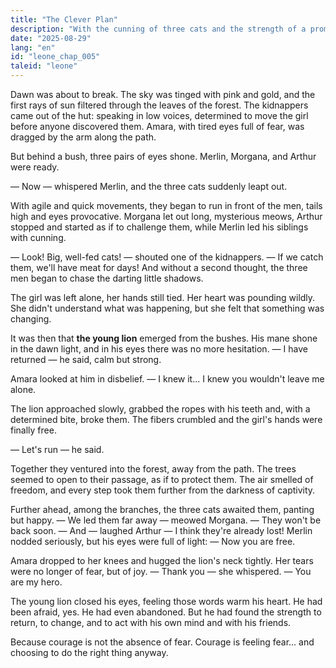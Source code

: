 ```yaml
---
title: "The Clever Plan"
description: "With the cunning of three cats and the strength of a promise kept, the lion frees the girl. Thus fear becomes an ally, friendship becomes salvation, and destiny turns into legend."
date: "2025-08-29"
lang: "en"
id: "leone_chap_005"
taleid: "leone"
---
```


Dawn was about to break. The sky was tinged with pink and gold, and the first rays of sun filtered through the leaves of the forest. The kidnappers came out of the hut: speaking in low voices, determined to move the girl before anyone discovered them.
Amara, with tired eyes full of fear, was dragged by the arm along the path.

But behind a bush, three pairs of eyes shone.
Merlin, Morgana, and Arthur were ready.

— Now — whispered Merlin, and the three cats suddenly leapt out.

With agile and quick movements, they began to run in front of the men, tails high and eyes provocative. Morgana let out long, mysterious meows, Arthur stopped and started as if to challenge them, while Merlin led his siblings with cunning.

— Look! Big, well-fed cats! — shouted one of the kidnappers. — If we catch them, we'll have meat for days!
And without a second thought, the three men began to chase the darting little shadows.

The girl was left alone, her hands still tied. Her heart was pounding wildly. She didn't understand what was happening, but she felt that something was changing.

It was then that **the young lion** emerged from the bushes.
His mane shone in the dawn light, and in his eyes there was no more hesitation.
— I have returned — he said, calm but strong.

Amara looked at him in disbelief. — I knew it... I knew you wouldn't leave me alone.

The lion approached slowly, grabbed the ropes with his teeth and, with a determined bite, broke them. The fibers crumbled and the girl's hands were finally free.

— Let's run — he said.

Together they ventured into the forest, away from the path. The trees seemed to open to their passage, as if to protect them. The air smelled of freedom, and every step took them further from the darkness of captivity.

Further ahead, among the branches, the three cats awaited them, panting but happy.
— We led them far away — meowed Morgana. — They won't be back soon.
— And — laughed Arthur — I think they're already lost!
Merlin nodded seriously, but his eyes were full of light: — Now you are free.

Amara dropped to her knees and hugged the lion's neck tightly. Her tears were no longer of fear, but of joy.
— Thank you — she whispered. — You are my hero.

The young lion closed his eyes, feeling those words warm his heart.
He had been afraid, yes. He had even abandoned. But he had found the strength to return, to change, and to act with his own mind and with his friends.

Because courage is not the absence of fear.
Courage is feeling fear... and choosing to do the right thing anyway.

